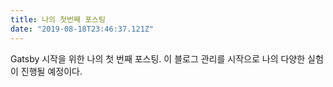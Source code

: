 ```yaml
---
title: 나의 첫번째 포스팅
date: "2019-08-18T23:46:37.121Z"
---
```


Gatsby 시작을 위한 나의 첫 번째 포스팅. 이 블로그 관리를 시작으로 나의 다양한 실험이 진행될 예정이다.
